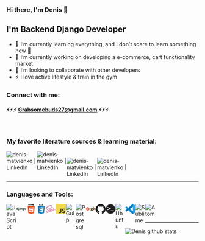 ### Hi there, I'm Denis 👋


## I'm Backend Django Developer

- 🌱 I’m currently learning everything, and I don't scare to learn something new 🤣
- 🔭 I’m currently working on developing a e-commerce, cart functionality market
- 👯 I’m looking to collaborate with other developers
- ⚡ I love active lifestyle & train in the gym



### Connect with me:

#### ⚡⚡⚡ Grabsomebuds27@gmail.com ⚡⚡⚡
<br />

### My favorite literature sources & learning material:
[<img align="left" alt="denis-matvienko | LinkedIn" width="80px" src="https://img1.labirint.ru/bookstore/books/713013/big.jpg"/>][Learning_python]
[<img align="left" alt="denis-matvienko | LinkedIn" width="78px" src="https://s1.livelib.ru/boocover/1001235402/o/a581/Swaroop_C_H__A_Byte_of_Python.jpeg" />][A_byte_of_python]<br/>
[<img align="left" alt="denis-matvienko | LinkedIn" width="80px" src="https://icon-library.com/images/django-icon/django-icon-0.jpg" />][Django]
[<img align="left" alt="denis-matvienko | LinkedIn" width="78px" src="https://pbs.twimg.com/profile_images/1210100730247430144/6yncfskW_400x400.jpg" />][MIPT]

<br />
<br />

---
### Languages and Tools:
<img align="left" alt="JavaScript" width="26px" src="https://upload.wikimedia.org/wikipedia/commons/thumb/c/c3/Python-logo-notext.svg/1024px-Python-logo-notext.svg.png"/>
<img align="left" alt="Django" width="26px" src="https://raw.githubusercontent.com/github/explore/80688e429a7d4ef2fca1e82350fe8e3517d3494d/topics/django/django.png" />
<img align="left" alt="HTML5" width="26px" src="https://raw.githubusercontent.com/github/explore/80688e429a7d4ef2fca1e82350fe8e3517d3494d/topics/html/html.png" />
<img align="left" alt="CSS3" width="26px" src="https://raw.githubusercontent.com/github/explore/80688e429a7d4ef2fca1e82350fe8e3517d3494d/topics/css/css.png" />
<img align="left" alt="Sass" width="26px" src="https://raw.githubusercontent.com/github/explore/80688e429a7d4ef2fca1e82350fe8e3517d3494d/topics/sass/sass.png" />
<img align="left" alt="JavaScript" width="26px" src="https://raw.githubusercontent.com/github/explore/80688e429a7d4ef2fca1e82350fe8e3517d3494d/topics/javascript/javascript.png"/>
<img align="left" alt="Gulp" width="26px" src="https://upload.wikimedia.org/wikipedia/commons/7/72/Gulp.js_Logo.svg"/>
<img align="left" alt="Postgresql" width="26px" src="https://upload.wikimedia.org/wikipedia/commons/2/29/Postgresql_elephant.svg" />
<img align="left" alt="Git" width="26px" src="https://raw.githubusercontent.com/github/explore/80688e429a7d4ef2fca1e82350fe8e3517d3494d/topics/git/git.png" />
<img align="left" alt="GitHub" width="26px" src="https://raw.githubusercontent.com/github/explore/78df643247d429f6cc873026c0622819ad797942/topics/github/github.png" />
<img align="left" alt="Terminal" width="26px" src="https://raw.githubusercontent.com/github/explore/80688e429a7d4ef2fca1e82350fe8e3517d3494d/topics/terminal/terminal.png" />
<img align="left" alt="Ubuntu" width="26px" src="https://upload.wikimedia.org/wikipedia/commons/a/ab/Logo-ubuntu_cof-orange-hex.svg" />
<img align="left" alt="Visual Studio Code" width="26px" src="https://raw.githubusercontent.com/github/explore/80688e429a7d4ef2fca1e82350fe8e3517d3494d/topics/visual-studio-code/visual-studio-code.png" />
<img align="left" alt="Sublime" width="26px" src="https://cdn.jsdelivr.net/npm/simple-icons@3.7.0/icons/sublimetext.svg" />
<img align="left" alt="Atom" width="26px" src="https://upload.wikimedia.org/wikipedia/commons/thumb/8/80/Atom_editor_logo.svg/1200px-Atom_editor_logo.svg.png"/>

<br />
<br />

---
![Denis github stats](https://github-readme-stats.vercel.app/api?username=DenisMatvienko&hide=stars,prs)
<br />



[vk]: https://vk.com/dmatvienkoo
[linkedin]: https://www.linkedin.com/in/denis-matvienko-bb8bb81a2/
[instagram]: https://www.instagram.com/matvienkoda/
[Learning_python]: https://www.ozon.ru/context/detail/id/156082566/?utm_source=google&utm_medium=cpc&utm_campaign=RF_Product_Shopping_Books_newclients&gclid=CjwKCAjw19z6BRAYEiwAmo64LeEsszjFSgF337_pkZ54TWUync-5KAgovAwGNgQtLYR120t3mzIP1BoCh58QAvD_BwE
[A_byte_of_python]: http://wombat.org.ua/AByteOfPython/AByteofPythonRussian-2.02.pdf
[Django]:https://docs.djangoproject.com/en/dev/
[MIPT]:https://www.youtube.com/playlist?list=PLRDzFCPr95fLuusPXwvOPgXzBL3ZTzybY
